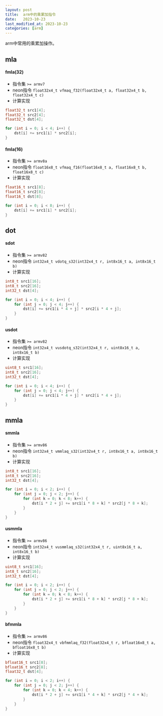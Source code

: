 ```yaml
---
layout: post
title:  arm中的乘累加指令
date:   2023-10-23
last_modified_at: 2023-10-23
categories: [arm]
---
```


arm中常用的乘累加操作。

## mla
#### fmla(32)
- 指令集 `>= armv7`
- neon指令 `float32x4_t vfmaq_f32(float32x4_t a, float32x4_t b, float32x4_t c)`
- 计算实现

```cpp
float32_t src1[4];
float32_t src2[4];
float32_t dst[4];

for (int i = 0; i < 4; i++) {
    dst[i] += src1[i] * src2[i];
}
```
#### fmla(16)
- 指令集 `>= armv8a`
- neon指令 `float16x8_t vfmaq_f16(float16x8_t a, float16x8_t b, float16x8_t c)`
- 计算实现

```cpp
float16_t src1[8];
float16_t src2[8];
float16_t dst[8];

for (int i = 0; i < 8; i++) {
    dst[i] += src1[i] * src2[i];
}
```

## dot
#### sdot
- 指令集 `>= armv82`
- neon指令 `int32x4_t vdotq_s32(int32x4_t r, int8x16_t a, int8x16_t b)`
- 计算实现

```cpp
int8_t src1[16];
int8_t src2[16];
int32_t dst[4];

for (int i = 0; i < 4; i++) {
    for (int j = 0; j < 4; j++) {
        dst[i] += src1[i * 4 + j] * src2[i * 4 + j];
    }
}
```
#### usdot
- 指令集 `>= armv82`
- neon指令 `int32x4_t vusdotq_s32(int32x4_t r, uint8x16_t a, int8x16_t b)`
- 计算实现

```cpp
uint8_t src1[16];
int8_t src2[16];
int32_t dst[4];

for (int i = 0; i < 4; i++) {
    for (int j = 0; j < 4; j++) {
        dst[i] += src1[i * 4 + j] * src2[i * 4 + j];
    }
}
```

## mmla
#### smmla
- 指令集 `>= armv86`
- neon指令 `int32x4_t vmmlaq_s32(int32x4_t r, int8x16_t a, int8x16_t b)`
- 计算实现

```cpp
int8_t src1[16];
int8_t src2[16];
int32_t dst[4];

for (int i = 0; i < 2; i++) {
    for (int j = 0; j < 2; j++) {
        for (int k = 0; k < 8; k++) {
            dst[i * 2 + j] += src1[i * 8 + k] * src2[j * 8 + k];
        }
    }
}
```

#### usmmla
- 指令集 `>= armv86`
- neon指令 `int32x4_t vusmmlaq_s32(int32x4_t r, uint8x16_t a, int8x16_t b)`
- 计算实现

```cpp
uint8_t src1[16];
int8_t src2[16];
int32_t dst[4];

for (int i = 0; i < 2; i++) {
    for (int j = 0; j < 2; j++) {
        for (int k = 0; k < 8; k++) {
            dst[i * 2 + j] += src1[i * 8 + k] * src2[j * 8 + k];
        }
    }
}
```

#### bfmmla
- 指令集 `>= armv86`
- neon指令 `float32x4_t vbfmmlaq_f32(float32x4_t r, bfloat16x8_t a, bfloat16x8_t b)`
- 计算实现

```cpp
bfloat16_t src1[8];
bfloat16_t src2[8];
float32_t dst[4];

for (int i = 0; i < 2; i++) {
    for (int j = 0; j < 2; j++) {
        for (int k = 0; k < 4; k++) {
            dst[i * 2 + j] += src1[i * 4 + k] * src2[j * 4 + k];
        }
    }
}
```